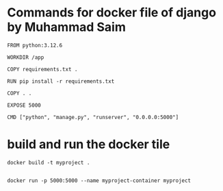 # Commands for docker file of django by Muhammad Saim

    FROM python:3.12.6

    WORKDIR /app

    COPY requirements.txt .

    RUN pip install -r requirements.txt

    COPY . .

    EXPOSE 5000

    CMD ["python", "manage.py", "runserver", "0.0.0.0:5000"]


# build and run the docker tile
    docker build -t myproject .


    docker run -p 5000:5000 --name myproject-container myproject
